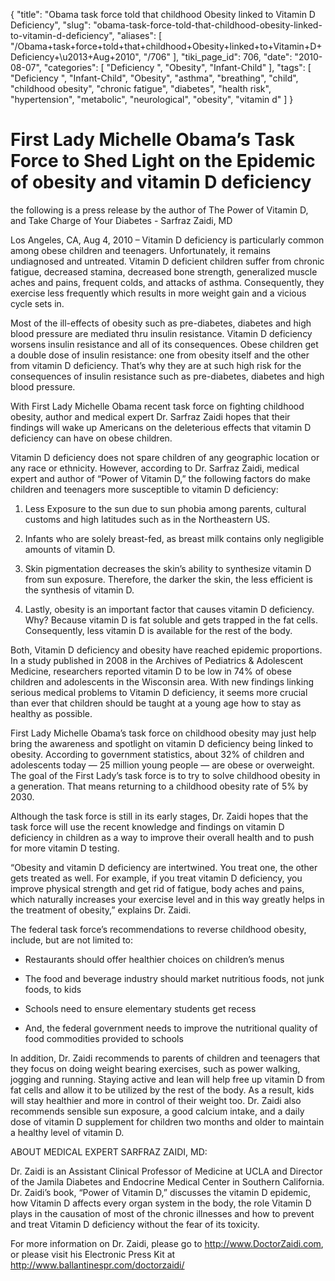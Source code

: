{
    "title": "Obama task force told that childhood Obesity linked to Vitamin D Deficiency",
    "slug": "obama-task-force-told-that-childhood-obesity-linked-to-vitamin-d-deficiency",
    "aliases": [
        "/Obama+task+force+told+that+childhood+Obesity+linked+to+Vitamin+D+Deficiency+\u2013+Aug+2010",
        "/706"
    ],
    "tiki_page_id": 706,
    "date": "2010-08-07",
    "categories": [
        "Deficiency ",
        "Obesity",
        "Infant-Child"
    ],
    "tags": [
        "Deficiency ",
        "Infant-Child",
        "Obesity",
        "asthma",
        "breathing",
        "child",
        "childhood obesity",
        "chronic fatigue",
        "diabetes",
        "health risk",
        "hypertension",
        "metabolic",
        "neurological",
        "obesity",
        "vitamin d"
    ]
}


# First Lady Michelle Obama’s Task Force to Shed Light on the Epidemic of obesity and vitamin D deficiency

the following is a press release by the author of The Power of Vitamin D,  and Take Charge of Your Diabetes - Sarfraz Zaidi, MD

Los Angeles, CA, Aug 4, 2010 – Vitamin D deficiency is particularly common among obese children and teenagers.  Unfortunately, it remains undiagnosed and untreated. Vitamin D deficient children suffer from chronic fatigue, decreased stamina, decreased bone strength, generalized muscle aches and pains, frequent colds, and attacks of asthma. Consequently, they exercise less frequently which results in more weight gain and a vicious cycle sets in.

Most of the ill-effects of obesity such as pre-diabetes, diabetes and high blood pressure are mediated thru insulin resistance. Vitamin D deficiency worsens insulin resistance and all of its consequences. Obese children get a double dose of insulin resistance: one from obesity itself and the other from vitamin D deficiency. That’s why they are at such high risk for the consequences of insulin resistance such as pre-diabetes, diabetes and high blood pressure.

With First Lady Michelle Obama recent task force on fighting childhood obesity, author and medical expert Dr. Sarfraz Zaidi hopes that their findings will wake up Americans on the deleterious effects that vitamin D deficiency can have on obese children.

Vitamin D deficiency does not spare children of any geographic location or any race or ethnicity.  However, according to Dr. Sarfraz Zaidi, medical expert and author of “Power of Vitamin D,” the following factors do make children and teenagers more susceptible to vitamin D deficiency:

1. Less Exposure to the sun due to sun phobia among parents, cultural customs and high latitudes such as in the Northeastern US.

2. Infants who are solely breast-fed, as breast milk contains only negligible amounts of vitamin D.

3. Skin pigmentation decreases the skin’s ability to synthesize vitamin D from sun exposure. Therefore, the darker the skin, the less efficient is the synthesis of vitamin D.

4. Lastly, obesity is an important factor that causes vitamin D deficiency. Why? Because vitamin D is fat soluble and gets trapped in the fat cells. Consequently, less vitamin D is available for the rest of the body.

Both, Vitamin D deficiency and obesity have reached epidemic proportions. In a study published in 2008 in the Archives of Pediatrics & Adolescent Medicine, researchers reported vitamin D to be low in 74% of obese children and adolescents in the Wisconsin area.  With new findings linking serious medical problems to Vitamin D deficiency, it seems more crucial than ever that children should be taught at a young age how to stay as healthy as possible.

First Lady Michelle Obama’s task force on childhood obesity may just help bring the awareness and spotlight on vitamin D deficiency being linked to obesity.  According to government statistics, about 32% of children and adolescents today — 25 million young people — are obese or overweight. The goal of the First Lady’s task force is to try to solve childhood obesity in a generation. That means returning to a childhood obesity rate of 5% by 2030.

Although the task force is still in its early stages, Dr. Zaidi hopes that the task force will use the recent knowledge and findings on vitamin D deficiency in children as a way to improve their overall health and to push for more vitamin D testing.

“Obesity and vitamin D deficiency are intertwined. You treat one, the other gets treated as well. For example, if you treat vitamin D deficiency, you improve physical strength and get rid of fatigue, body aches and pains, which naturally increases your exercise level and in this way greatly helps in the treatment of obesity,” explains Dr. Zaidi.

The federal task force’s recommendations to reverse childhood obesity, include, but are not limited to:

* Restaurants should offer healthier choices on children’s menus

* The food and beverage industry should market nutritious foods, not junk foods, to kids

* Schools need to ensure elementary students get recess

* And, the federal government needs to improve the nutritional quality of food commodities provided to schools

In addition, Dr. Zaidi recommends to parents of children and teenagers that they focus on doing weight bearing exercises, such as power walking, jogging and running. Staying active and lean will help free up vitamin D from fat cells and allow it to be utilized by the rest of the body. As a result, kids will stay healthier and more in control of their weight too.  Dr. Zaidi also recommends sensible sun exposure, a good calcium intake, and a daily dose of vitamin D supplement for children two months and older to maintain a healthy level of vitamin D.

ABOUT MEDICAL EXPERT SARFRAZ ZAIDI, MD:

Dr. Zaidi is an Assistant Clinical Professor of Medicine at UCLA and Director of the Jamila Diabetes and Endocrine Medical Center in Southern California. Dr. Zaidi’s book, “Power of Vitamin D,” discusses the vitamin D epidemic, how Vitamin D affects every organ system in the body, the role Vitamin D plays in the causation of most of the chronic illnesses and how to prevent and treat Vitamin D deficiency without the fear of its toxicity.

For more information on Dr. Zaidi, please go to http://www.DoctorZaidi.com, or please visit his Electronic Press Kit at http://www.ballantinespr.com/doctorzaidi/